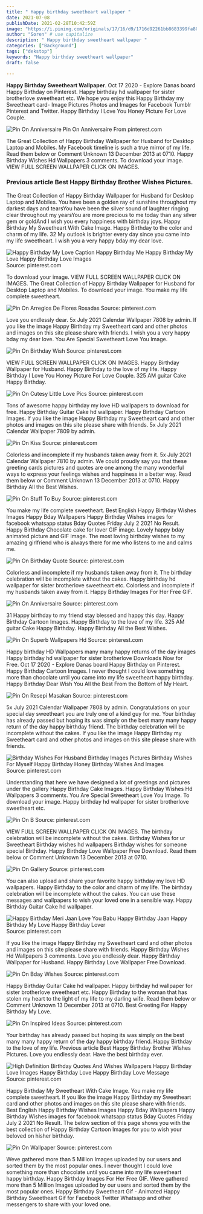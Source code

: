 ```yaml
---
title: " Happy birthday sweetheart wallpaper "
date: 2021-07-08
publishDate: 2021-02-28T10:42:59Z
image: "https://i.pinimg.com/originals/17/16/d9/1716d92261bb8683399fa80988f5d577.jpg"
author: "Soren" # use capitalize
description: " Happy birthday sweetheart wallpaper "
categories: ["Background"]
tags: ["dekstop"]
keywords: "Happy birthday sweetheart wallpaper"
draft: false

---
```



**Happy Birthday Sweetheart Wallpaper**. Oct 17 2020 - Explore Danas board Happy Birthday on Pinterest. Happy birthday hd wallpaper for sister brotherlove sweetheart etc. We hope you enjoy this Happy Birthday my Sweetheart card- Image Pictures Photos and Images for Facebook Tumblr Pinterest and Twitter. Happy Birthday I Love You Honey Picture For Love Couple.

![Pin On Anniversaire](https://i.pinimg.com/originals/9f/43/37/9f4337e98f976ec6072426f2a5de7337.jpg "Pin On Anniversaire")
Pin On Anniversaire From pinterest.com


The Great Collection of Happy Birthday Wallpaper for Husband for Desktop Laptop and Mobiles. My Facebook timeline is such a true mirror of my life. Read them below or Comment Unknown 13 December 2013 at 0710. Happy Birthday Wishes Hd Wallpapers 3 comments. To download your image. VIEW FULL SCREEN WALLPAPER CLICK ON IMAGES.

### Previous article Best Happy Birthday Brother Wishes Pictures.

The Great Collection of Happy Birthday Wallpaper for Husband for Desktop Laptop and Mobiles. You have been a golden ray of sunshine throughout my darkest days and tearsYou have been the silver sound of laughter ringing clear throughout my yearsYou are more precious to me today than any silver gem or goldAnd I wish you every happiness with birthday joys. Happy Birthday My Sweetheart With Cake Image. Happy Birthday to the color and charm of my life. 32 My outlook is brighter every day since you came into my life sweetheart. I wish you a very happy bday my dear love.


![Happy Birthday My Love Caption Happy Birthday Me Happy Birthday My Love Happy Birthday Love Images](https://i.pinimg.com/474x/1b/5a/db/1b5adbfa950006f6bb4bf0dd810fa591.jpg "Happy Birthday My Love Caption Happy Birthday Me Happy Birthday My Love Happy Birthday Love Images")
Source: pinterest.com

To download your image. VIEW FULL SCREEN WALLPAPER CLICK ON IMAGES. The Great Collection of Happy Birthday Wallpaper for Husband for Desktop Laptop and Mobiles. To download your image. You make my life complete sweetheart.

![Pin On Arreglos De Flores Rosadas](https://i.pinimg.com/474x/89/a5/4c/89a54caa3949842975280cd6200a0626.jpg "Pin On Arreglos De Flores Rosadas")
Source: pinterest.com

Love you endlessly dear. 5x July 2021 Calendar Wallpaper 7808 by admin. If you like the image Happy Birthday my Sweetheart card and other photos and images on this site please share with friends. I wish you a very happy bday my dear love. You Are Special Sweetheart Love You Image.

![Pin On Birthday Wish](https://i.pinimg.com/originals/8a/5a/b3/8a5ab38ef718370a6e58c8a8d8f9c9a2.jpg "Pin On Birthday Wish")
Source: pinterest.com

VIEW FULL SCREEN WALLPAPER CLICK ON IMAGES. Happy Birthday Wallpaper for Husband. Happy Birthday to the love of my life. Happy Birthday I Love You Honey Picture For Love Couple. 325 AM guitar Cake Happy Birthday.

![Pin On Cutesy Little Love Pics](https://i.pinimg.com/236x/94/0e/d1/940ed194c3c3fd96a1d981dfeb6505b9.jpg "Pin On Cutesy Little Love Pics")
Source: pinterest.com

Tons of awesome happy birthday my love HD wallpapers to download for free. Happy Birthday Guitar Cake hd wallpaper. Happy Birthday Cartoon Images. If you like the image Happy Birthday my Sweetheart card and other photos and images on this site please share with friends. 5x July 2021 Calendar Wallpaper 7809 by admin.

![Pin On Kiss](https://i.pinimg.com/originals/a9/7f/88/a97f880c5a65d5659ab8039bb9ff0fb3.jpg "Pin On Kiss")
Source: pinterest.com

Colorless and incomplete if my husbands taken away from it. 5x July 2021 Calendar Wallpaper 7810 by admin. We could proudly say you that these greeting cards pictures and quotes are one among the many wonderful ways to express your feelings wishes and happiness in a better way. Read them below or Comment Unknown 13 December 2013 at 0710. Happy Birthday All the Best Wishes.

![Pin On Stuff To Buy](https://i.pinimg.com/originals/f1/3a/f8/f13af8540ab87b3d4b3e677684e2a018.jpg "Pin On Stuff To Buy")
Source: pinterest.com

You make my life complete sweetheart. Best English Happy Birthday Wishes Images Happy Bday Wallpapers Happy Birthday Wishes images for facebook whatsapp status Bday Quotes Friday July 2 2021 No Result. Happy Birthday Chocolate cake for lover GIF image. Lovely happy bday animated picture and GIF image. The most loving birthday wishes to my amazing girlfriend who is always there for me who listens to me and calms me.

![Pin On Birthday Quote](https://i.pinimg.com/originals/1b/d9/df/1bd9dfae20707359ccc71d797df87393.jpg "Pin On Birthday Quote")
Source: pinterest.com

Colorless and incomplete if my husbands taken away from it. The birthday celebration will be incomplete without the cakes. Happy birthday hd wallpaper for sister brotherlove sweetheart etc. Colorless and incomplete if my husbands taken away from it. Happy Birthday Images For Her Free GIF.

![Pin On Anniversaire](https://i.pinimg.com/originals/9f/43/37/9f4337e98f976ec6072426f2a5de7337.jpg "Pin On Anniversaire")
Source: pinterest.com

31 Happy birthday to my friend stay blessed and happy this day. Happy Birthday Cartoon Images. Happy Birthday to the love of my life. 325 AM guitar Cake Happy Birthday. Happy Birthday All the Best Wishes.

![Pin On Superb Wallpapers Hd](https://i.pinimg.com/originals/c7/1c/82/c71c8281974203e78771fd9a6c4c9a4d.jpg "Pin On Superb Wallpapers Hd")
Source: pinterest.com

Happy birthday HD Wallpapers many many happy returns of the day images Happy birthday hd wallpaper for sister brotherlove Downloads Now for Free. Oct 17 2020 - Explore Danas board Happy Birthday on Pinterest. Happy Birthday Cartoon Images. I never thought I could love something more than chocolate until you came into my life sweetheart happy birthday. Happy Birthday Dear Wish You All the Best From the Bottom of My Heart.

![Pin On Resepi Masakan](https://i.pinimg.com/originals/ef/3c/75/ef3c7582a86a049482afe77ebe25c407.jpg "Pin On Resepi Masakan")
Source: pinterest.com

5x July 2021 Calendar Wallpaper 7808 by admin. Congratulations on your special day sweetheart you are truly one of a kind guy for me. Your birthday has already passed but hoping its was simply on the best many many happy return of the day happy birthday friend. The birthday celebration will be incomplete without the cakes. If you like the image Happy Birthday my Sweetheart card and other photos and images on this site please share with friends.

![Birthday Wishes For Husband Birthday Images Pictures Birthday Wishes For Myself Happy Birthday Honey Birthday Wishes And Images](https://i.pinimg.com/originals/1b/9a/40/1b9a405d84ca39772140637a99593da6.jpg "Birthday Wishes For Husband Birthday Images Pictures Birthday Wishes For Myself Happy Birthday Honey Birthday Wishes And Images")
Source: pinterest.com

Understanding that here we have designed a lot of greetings and pictures under the gallery Happy Birthday Cake Images. Happy Birthday Wishes Hd Wallpapers 3 comments. You Are Special Sweetheart Love You Image. To download your image. Happy birthday hd wallpaper for sister brotherlove sweetheart etc.

![Pin On B](https://i.pinimg.com/originals/52/a2/59/52a25944292e715cbb3c547ee3707db1.jpg "Pin On B")
Source: pinterest.com

VIEW FULL SCREEN WALLPAPER CLICK ON IMAGES. The birthday celebration will be incomplete without the cakes. Birthday Wishes for ur Sweetheart Birthday wishes hd wallpapers Birthday wishes for someone special Birthday. Happy Birthday Love Wallpaper Free Download. Read them below or Comment Unknown 13 December 2013 at 0710.

![Pin On Gallery](https://i.pinimg.com/originals/79/6e/31/796e3137b85be234f90aab25975d13bb.jpg "Pin On Gallery")
Source: pinterest.com

You can also upload and share your favorite happy birthday my love HD wallpapers. Happy Birthday to the color and charm of my life. The birthday celebration will be incomplete without the cakes. You can use these messages and wallpapers to wish your loved one in a sensible way. Happy Birthday Guitar Cake hd wallpaper.

![Happy Birthday Meri Jaan Love You Babu Happy Birthday Jaan Happy Birthday My Love Happy Birthday Lover](https://i.pinimg.com/originals/b0/b0/7b/b0b07b22c30b893cb7c9c3727ed7f5a8.jpg "Happy Birthday Meri Jaan Love You Babu Happy Birthday Jaan Happy Birthday My Love Happy Birthday Lover")
Source: pinterest.com

If you like the image Happy Birthday my Sweetheart card and other photos and images on this site please share with friends. Happy Birthday Wishes Hd Wallpapers 3 comments. Love you endlessly dear. Happy Birthday Wallpaper for Husband. Happy Birthday Love Wallpaper Free Download.

![Pin On Bday Wishes](https://i.pinimg.com/originals/c7/98/a0/c798a0c3527aec54793626c727125ebe.jpg "Pin On Bday Wishes")
Source: pinterest.com

Happy Birthday Guitar Cake hd wallpaper. Happy birthday hd wallpaper for sister brotherlove sweetheart etc. Happy Birthday to the woman that has stolen my heart to the light of my life to my darling wife. Read them below or Comment Unknown 13 December 2013 at 0710. Best Greeting For Happy Birthday My Love.

![Pin On Inspired Ideas](https://i.pinimg.com/474x/ba/9a/92/ba9a92bc36ff8ecbc233340bc78d4bf0.jpg "Pin On Inspired Ideas")
Source: pinterest.com

Your birthday has already passed but hoping its was simply on the best many many happy return of the day happy birthday friend. Happy Birthday to the love of my life. Previous article Best Happy Birthday Brother Wishes Pictures. Love you endlessly dear. Have the best birthday ever.

![High Definition Birthday Quotes And Wishes Wallpapers Happy Birthday Love Images Happy Birthday Love Happy Birthday Love Message](https://i.pinimg.com/originals/26/25/1f/26251f0ce0c87f52da69e890ae64cce1.png "High Definition Birthday Quotes And Wishes Wallpapers Happy Birthday Love Images Happy Birthday Love Happy Birthday Love Message")
Source: pinterest.com

Happy Birthday My Sweetheart With Cake Image. You make my life complete sweetheart. If you like the image Happy Birthday my Sweetheart card and other photos and images on this site please share with friends. Best English Happy Birthday Wishes Images Happy Bday Wallpapers Happy Birthday Wishes images for facebook whatsapp status Bday Quotes Friday July 2 2021 No Result. The below section of this page shows you with the best collection of Happy Birthday Cartoon Images for you to wish your beloved on hisher birthday.

![Pin On Wallpaper](https://i.pinimg.com/originals/17/16/d9/1716d92261bb8683399fa80988f5d577.jpg "Pin On Wallpaper")
Source: pinterest.com

Weve gathered more than 5 Million Images uploaded by our users and sorted them by the most popular ones. I never thought I could love something more than chocolate until you came into my life sweetheart happy birthday. Happy Birthday Images For Her Free GIF. Weve gathered more than 5 Million Images uploaded by our users and sorted them by the most popular ones. Happy Birthday Sweetheart Gif - Animated Happy Birthday Sweetheart Gif for Facebook Twitter Whatsapp and other messengers to share with your loved one.

